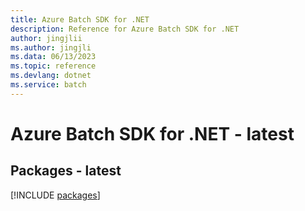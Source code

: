 ```yaml
---
title: Azure Batch SDK for .NET
description: Reference for Azure Batch SDK for .NET
author: jingjlii
ms.author: jingjli
ms.data: 06/13/2023
ms.topic: reference
ms.devlang: dotnet
ms.service: batch
---
```

# Azure Batch SDK for .NET - latest
## Packages - latest
[!INCLUDE [packages](batch-index.md)]